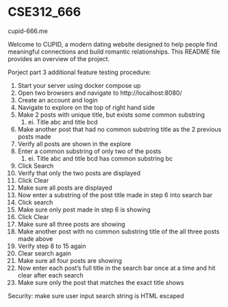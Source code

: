 # CSE312_666
cupid-666.me

Welcome to CUPID, a modern dating website designed to help people find meaningful connections and build romantic relationships. This README file provides an overview of the project.


Porject part 3 additional feature testing procedure:

1. Start your server using docker compose up
2. Open two browsers and navigate to http://localhost:8080/
3. Create an account and login
4. Navigate to explore on the top of right hand side
5. Make 2 posts with unique title, but exists some common substring
    1. ei. Title abc and title bcd
6. Make another post that had no common substring title as the 2 previous posts made
7. Verify all posts are shown in the explore
8. Enter a common substring of only two of the posts 
    1. ei. Title abc and title bcd has common substring bc
9. Click Search
10. Verify that only the two posts are displayed
11. Click Clear
12. Make sure all posts are displayed
13. Now enter a substring of the post title made in step 6 into search bar
14. Click search
15. Make sure only post made in step 6 is showing
16. Click Clear
17. Make sure all three posts are showing
18. Make another post with no common substring title of the all three posts made above
19. Verify step 8 to 15 again
20. Clear search again
21. Make sure all four posts are showing
22. Now enter each post’s full title in the search bar once at a time and hit clear after each search
23. Make sure only the post that matches the exact title shows

Security: make sure user input search string is HTML escaped

